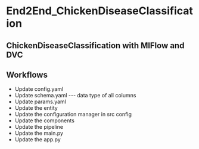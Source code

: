 # End2End_ChickenDiseaseClassification

## ChickenDiseaseClassification with MlFlow and DVC

## Workflows

- Update config.yaml
- Update schema.yaml --- data type of all columns
- Update params.yaml
- Update the entity
- Update the configuration manager in src config
- Update the components
- Update the pipeline
- Update the main.py
- Update the app.py

